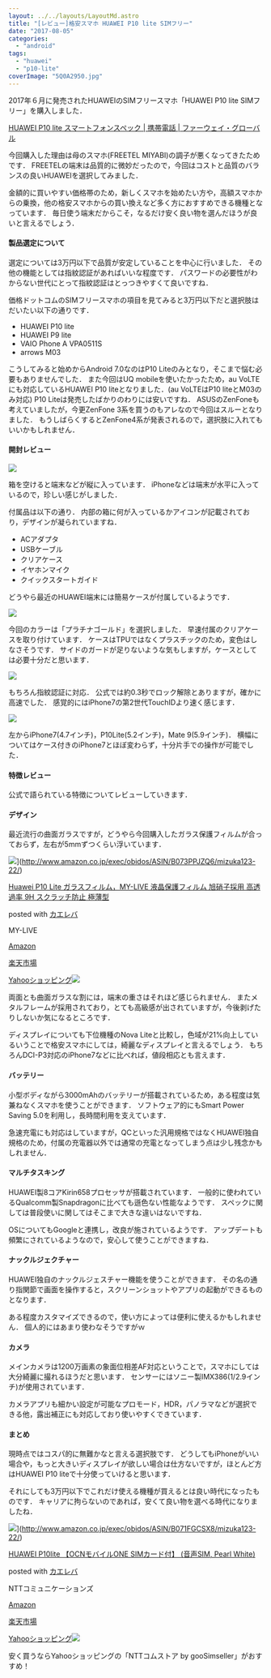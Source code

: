 ```yaml
---
layout: ../../layouts/LayoutMd.astro
title: "[レビュー]格安スマホ HUAWEI P10 lite SIMフリー"
date: "2017-08-05"
categories: 
  - "android"
tags: 
  - "huawei"
  - "p10-lite"
coverImage: "5Q0A2950.jpg"
---
```


2017年６月に発売されたHUAWEIのSIMフリースマホ「HUAWEI P10 lite SIMフリー」を購入しました．

[HUAWEI P10 lite スマートフォンスペック \| 携帯電話 \| ファーウェイ・グローバル](https://consumer.huawei.com/jp/phones/p10-lite/specs/)

今回購入した理由は母のスマホ(FREETEL MIYABI)の調子が悪くなってきたためです． FREETELの端末は品質的に微妙だったので，今回はコストと品質のバランスの良いHUAWEIを選択してみました．

金額的に買いやすい価格帯のため，新しくスマホを始めたい方や，高額スマホからの乗換，他の格安スマホからの買い換えなど多く方におすすめできる機種となっています． 毎日使う端末だからこそ，なるだけ安く良い物を選んだほうが良いと言えるでしょう．

#### 製品選定について

選定については3万円以下で品質が安定していることを中心に行いました． その他の機能としては指紋認証があればいいな程度です． パスワードの必要性がわからない世代にとって指紋認証はとっつきやすくて良いですね．

価格ドットコムのSIMフリースマホの項目を見てみると3万円以下だと選択肢はだいたい以下の通りです．

- HUAWEI P10 lite
- HUAWEI P9 lite
- VAIO Phone A VPA0511S
- arrows M03

こうしてみると始めからAndroid 7.0なのはP10 Liteのみとなり，そこまで悩む必要もありませんでした． また今回はUQ mobileを使いたかったため，au VoLTEにも対応しているHUAWEI P10 liteとなりました．(au VoLTEはP10 liteとM03のみ対応) P10 Liteは発売したばかりのわりには安いですね． ASUSのZenFoneも考えていましたが，今更ZenFone 3系を買うのもアレなので今回はスルーとなりました． もうしばらくするとZenFone4系が発表されるので，選択肢に入れてもいいかもしれません．

#### 開封レビュー

![](/archive/images/5Q0A2948.jpg)

箱を空けると端末などが縦に入っています． iPhoneなどは端末が水平に入っているので，珍しい感じがしました．

付属品は以下の通り． 内部の箱に何が入っているかアイコンが記載されており，デザインが凝られていますね．

- ACアダプタ
- USBケーブル
- クリアケース
- イヤホンマイク
- クイックスタートガイド

どうやら最近のHUAWEI端末には簡易ケースが付属しているようです．

![](/archive/images/5Q0A2950.jpg)

今回のカラーは「プラチナゴールド」を選択しました． 早速付属のクリアケースを取り付けています． ケースはTPUではなくプラスチックのため，変色はしなさそうです． サイドのガードが足りないような気もしますが，ケースとしては必要十分だと思います．

![](/archive/images/5Q0A2951.jpg)

もちろん指紋認証に対応． 公式では約0.3秒でロック解除とありますが，確かに高速でした． 感覚的にはiPhone7の第2世代TouchIDより速く感じます．

![](/archive/images/5Q0A2956.jpg)

左からiPhone7(4.7インチ)，P10Lite(5.2インチ)，Mate 9(5.9インチ)． 横幅についてはケース付きのiPhone7とほぼ変わらず，十分片手での操作が可能でした．

#### 特徴レビュー

公式で語られている特徴についてレビューしていきます．

#### デザイン

最近流行の曲面ガラスですが，どうやら今回購入したガラス保護フィルムが合っておらず，左右が5mmずつくらい浮いています．

![](/archive/images/51Kb8kWeRTL._SL160_.jpg)](http://www.amazon.co.jp/exec/obidos/ASIN/B073PPJZQ6/mizuka123-22/)

[Huawei P10 Lite ガラスフィルム，MY-LIVE 液晶保護フィルム 旭硝子採用 高透過率 9H スクラッチ防止 極薄型](http://www.amazon.co.jp/exec/obidos/ASIN/B073PPJZQ6/mizuka123-22/)

posted with [カエレバ](http://kaereba.com)

MY-LIVE

[Amazon](http://www.amazon.co.jp/gp/search?keywords=Huawei%20P10%20Lite%20%E3%82%AC%E3%83%A9%E3%82%B9%E3%83%95%E3%82%A3%E3%83%AB%E3%83%A0%EF%BC%8CMY-LIVE%20%E6%B6%B2%E6%99%B6%E4%BF%9D%E8%AD%B7%E3%83%95%E3%82%A3%E3%83%AB%E3%83%A0%20%E6%97%AD%E7%A1%9D%E5%AD%90%E6%8E%A1%E7%94%A8%20%E9%AB%98%E9%80%8F%E9%81%8E%E7%8E%87%209H%20%E3%82%B9%E3%82%AF%E3%83%A9%E3%83%83%E3%83%81%E9%98%B2%E6%AD%A2%20%E6%A5%B5%E8%96%84%E5%9E%8B&__mk_ja_JP=%E3%82%AB%E3%82%BF%E3%82%AB%E3%83%8A&tag=mizuka123-22)

[楽天市場](https://hb.afl.rakuten.co.jp/hgc/032b53ee.4b34c5ee.0f4a541e.f440145e/?pc=http%3A%2F%2Fsearch.rakuten.co.jp%2Fsearch%2Fmall%2FHuawei%2520P10%2520Lite%2520%25E3%2582%25AC%25E3%2583%25A9%25E3%2582%25B9%25E3%2583%2595%25E3%2582%25A3%25E3%2583%25AB%25E3%2583%25A0%25EF%25BC%258CMY-LIVE%2520%25E6%25B6%25B2%25E6%2599%25B6%25E4%25BF%259D%25E8%25AD%25B7%25E3%2583%2595%25E3%2582%25A3%25E3%2583%25AB%25E3%2583%25A0%2520%25E6%2597%25AD%25E7%25A1%259D%25E5%25AD%2590%25E6%258E%25A1%25E7%2594%25A8%2520%25E9%25AB%2598%25E9%2580%258F%25E9%2581%258E%25E7%258E%2587%25209H%2520%25E3%2582%25B9%25E3%2582%25AF%25E3%2583%25A9%25E3%2583%2583%25E3%2583%2581%25E9%2598%25B2%25E6%25AD%25A2%2520%25E6%25A5%25B5%25E8%2596%2584%25E5%259E%258B%2F-%2Ff.1-p.1-s.1-sf.0-st.A-v.2%3Fx%3D0%26scid%3Daf_ich_link_urltxt%26m%3Dhttp%3A%2F%2Fm.rakuten.co.jp%2F)

[Yahooショッピング![](//ad.jp.ap.valuecommerce.com/servlet/gifbanner?sid=3066752&pid=881990642)](//ck.jp.ap.valuecommerce.com/servlet/referral?sid=3066752&pid=881990642&vc_url=http%3A%2F%2Fsearch.shopping.yahoo.co.jp%2Fsearch%3Fp%3DHuawei%2520P10%2520Lite%2520%25E3%2582%25AC%25E3%2583%25A9%25E3%2582%25B9%25E3%2583%2595%25E3%2582%25A3%25E3%2583%25AB%25E3%2583%25A0%25EF%25BC%258CMY-LIVE%2520%25E6%25B6%25B2%25E6%2599%25B6%25E4%25BF%259D%25E8%25AD%25B7%25E3%2583%2595%25E3%2582%25A3%25E3%2583%25AB%25E3%2583%25A0%2520%25E6%2597%25AD%25E7%25A1%259D%25E5%25AD%2590%25E6%258E%25A1%25E7%2594%25A8%2520%25E9%25AB%2598%25E9%2580%258F%25E9%2581%258E%25E7%258E%2587%25209H%2520%25E3%2582%25B9%25E3%2582%25AF%25E3%2583%25A9%25E3%2583%2583%25E3%2583%2581%25E9%2598%25B2%25E6%25AD%25A2%2520%25E6%25A5%25B5%25E8%2596%2584%25E5%259E%258B&vcptn=kaereba)

両面とも曲面ガラスな割には，端末の重さはそれほど感じられません． またメタルフレームが採用されており，とても高級感が出されていますが，今後剥げたりしないか気になるところです．

ディスプレイについても下位機種のNova Liteと比較し，色域が21%向上しているいうことで格安スマホにしては，綺麗なディスプレイと言えるでしょう． もちろんDCI-P3対応のiPhone7などに比べれば，値段相応とも言えます．

#### バッテリー

小型ボディながら3000mAhのバッテリーが搭載されているため，ある程度は気兼ねなくスマホを使うことができます． ソフトウェア的にもSmart Power Saving 5.0を利用し，長時間利用を支えています．

急速充電にも対応はしていますが，QCといった汎用規格ではなくHUAWEI独自規格のため，付属の充電器以外では通常の充電となってしまう点は少し残念かもしれません．

#### マルチタスキング

HUAWEI製8コアKirin658プロセッサが搭載されています． 一般的に使われているQualcomm製Snapdragonに比べても遜色ない性能なようです． スペックに関しては普段使いに関してはそこまで大きな違いはないですね．

OSについてもGoogleと連携し，改良が施されているようです． アップデートも頻繁にされているようなので，安心して使うことができますね．

#### ナックルジェクチャー

HUAWEI独自のナックルジェスチャー機能を使うことができます． その名の通り指関節で画面を操作すると，スクリーンショットやアプリの起動ができるものとなります．

ある程度カスタマイズできるので，使い方によっては便利に使えるかもしれません． 個人的にはあまり使わなそうですがｗ

#### カメラ

メインカメラは1200万画素の象面位相差AF対応ということで，スマホにしては大分綺麗に撮れるほうだと思います． センサーにはソニー製IMX386(1/2.9インチ)が使用されています．

カメラアプリも細かい設定が可能なプロモード，HDR，パノラマなどが選択できる他，露出補正にも対応しており使いやすくできています．

#### まとめ

現時点ではコスパ的に無難かなと言える選択肢です． どうしてもiPhoneがいい場合や，もっと大きいディスプレイが欲しい場合は仕方ないですが，ほとんど方はHUAWEI P10 liteで十分使っていけると思います．

それにしても3万円以下でこれだけ使える機種が買えるとは良い時代になったものです． キャリアに拘らないのであれば，安くて良い物を選べる時代になりましたね．

![](/archive/images/41oV81C6RkL._SL160_.jpg)](http://www.amazon.co.jp/exec/obidos/ASIN/B071FGCSX8/mizuka123-22/)

[HUAWEI P10lite 【OCNモバイルONE SIMカード付】 (音声SIM, Pearl White)](http://www.amazon.co.jp/exec/obidos/ASIN/B071FGCSX8/mizuka123-22/)

posted with [カエレバ](http://kaereba.com)

NTTコミュニケーションズ

[Amazon](http://www.amazon.co.jp/gp/search?keywords=HUAWEI%20P10lite%20%E3%80%90OCN%E3%83%A2%E3%83%90%E3%82%A4%E3%83%ABONE%20SIM%E3%82%AB%E3%83%BC%E3%83%89%E4%BB%98%E3%80%91%20%28%E9%9F%B3%E5%A3%B0SIM%2C%20Pearl%20White%29&__mk_ja_JP=%E3%82%AB%E3%82%BF%E3%82%AB%E3%83%8A&tag=mizuka123-22)

[楽天市場](https://hb.afl.rakuten.co.jp/hgc/032b53ee.4b34c5ee.0f4a541e.f440145e/?pc=http%3A%2F%2Fsearch.rakuten.co.jp%2Fsearch%2Fmall%2FHUAWEI%2520P10lite%2520%25E3%2580%2590OCN%25E3%2583%25A2%25E3%2583%2590%25E3%2582%25A4%25E3%2583%25ABONE%2520SIM%25E3%2582%25AB%25E3%2583%25BC%25E3%2583%2589%25E4%25BB%2598%25E3%2580%2591%2520%2528%25E9%259F%25B3%25E5%25A3%25B0SIM%252C%2520Pearl%2520White%2529%2F-%2Ff.1-p.1-s.1-sf.0-st.A-v.2%3Fx%3D0%26scid%3Daf_ich_link_urltxt%26m%3Dhttp%3A%2F%2Fm.rakuten.co.jp%2F)

[Yahooショッピング![](//ad.jp.ap.valuecommerce.com/servlet/gifbanner?sid=3066752&pid=881990642)](//ck.jp.ap.valuecommerce.com/servlet/referral?sid=3066752&pid=881990642&vc_url=http%3A%2F%2Fsearch.shopping.yahoo.co.jp%2Fsearch%3Fp%3DHUAWEI%2520P10lite%2520%25E3%2580%2590OCN%25E3%2583%25A2%25E3%2583%2590%25E3%2582%25A4%25E3%2583%25ABONE%2520SIM%25E3%2582%25AB%25E3%2583%25BC%25E3%2583%2589%25E4%25BB%2598%25E3%2580%2591%2520%2528%25E9%259F%25B3%25E5%25A3%25B0SIM%252C%2520Pearl%2520White%2529&vcptn=kaereba)

安く買うならYahooショッピングの「NTTコムストア by gooSimseller」がおすすめ！
